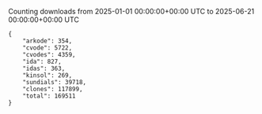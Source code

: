 
Counting downloads from 2025-01-01 00:00:00+00:00 UTC to 2025-06-21 00:00:00+00:00 UTC

```
{
    "arkode": 354,
    "cvode": 5722,
    "cvodes": 4359,
    "ida": 827,
    "idas": 363,
    "kinsol": 269,
    "sundials": 39718,
    "clones": 117899,
    "total": 169511
}
```
